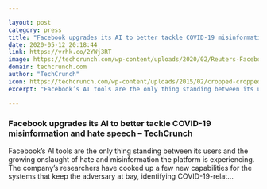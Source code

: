 ```yaml
---

layout: post
category: press
title: "Facebook upgrades its AI to better tackle COVID-19 misinformation and hate speech"
date: 2020-05-12 20:18:44
link: https://vrhk.co/2YWj3RT
image: https://techcrunch.com/wp-content/uploads/2020/02/Reuters-Facebook-Fact-Checking.jpg?w=710
domain: techcrunch.com
author: "TechCrunch"
icon: https://techcrunch.com/wp-content/uploads/2015/02/cropped-cropped-favicon-gradient.png?w=180
excerpt: "Facebook’s AI tools are the only thing standing between its users and the growing onslaught of hate and misinformation the platform is experiencing. The company’s researchers have cooked up a few new capabilities for the systems that keep the adversary at bay, identifying COVID-19-relat…"

---
```


### Facebook upgrades its AI to better tackle COVID-19 misinformation and hate speech – TechCrunch

Facebook’s AI tools are the only thing standing between its users and the growing onslaught of hate and misinformation the platform is experiencing. The company’s researchers have cooked up a few new capabilities for the systems that keep the adversary at bay, identifying COVID-19-relat…